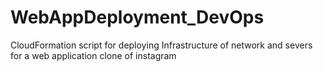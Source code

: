 # WebAppDeployment_DevOps
CloudFormation script for deploying Infrastructure of network and severs for a web application clone of instagram
